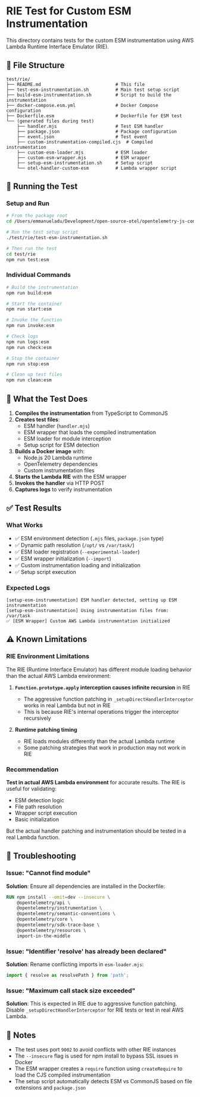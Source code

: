 # RIE Test for Custom ESM Instrumentation

This directory contains tests for the custom ESM instrumentation using AWS Lambda Runtime Interface Emulator (RIE).

## 📁 File Structure

```
test/rie/
├── README.md                            # This file
├── test-esm-instrumentation.sh          # Main test setup script
├── build-esm-instrumentation.sh         # Script to build the instrumentation
├── docker-compose.esm.yml               # Docker Compose configuration
├── Dockerfile.esm                       # Dockerfile for ESM test
└── (generated files during test)
    ├── handler.mjs                      # Test ESM handler
    ├── package.json                     # Package configuration
    ├── event.json                       # Test event
    ├── custom-instrumentation-compiled.cjs  # Compiled instrumentation
    ├── custom-esm-loader.mjs            # ESM loader
    ├── custom-esm-wrapper.mjs           # ESM wrapper
    ├── setup-esm-instrumentation.sh     # Setup script
    └── otel-handler-custom-esm          # Lambda wrapper script
```

## 🚀 Running the Test

### Setup and Run

```bash
# From the package root
cd /Users/emmanueladu/Development/open-source-otel/opentelemetry-js-contrib/packages/custom-esm-instrumentation-aws-lambda

# Run the test setup script
./test/rie/test-esm-instrumentation.sh

# Then run the test
cd test/rie
npm run test:esm
```

### Individual Commands

```bash
# Build the instrumentation
npm run build:esm

# Start the container
npm run start:esm

# Invoke the function
npm run invoke:esm

# Check logs
npm run logs:esm
npm run check:esm

# Stop the container
npm run stop:esm

# Clean up test files
npm run clean:esm
```

## 🎯 What the Test Does

1. **Compiles the instrumentation** from TypeScript to CommonJS
2. **Creates test files**:
   - ESM handler (`handler.mjs`)
   - ESM wrapper that loads the compiled instrumentation
   - ESM loader for module interception
   - Setup script for ESM detection
3. **Builds a Docker image** with:
   - Node.js 20 Lambda runtime
   - OpenTelemetry dependencies
   - Custom instrumentation files
4. **Starts the Lambda RIE** with the ESM wrapper
5. **Invokes the handler** via HTTP POST
6. **Captures logs** to verify instrumentation

## ✅ Test Results

### What Works

- ✅ ESM environment detection (`.mjs` files, `package.json` type)
- ✅ Dynamic path resolution (`/opt/` vs `/var/task/`)
- ✅ ESM loader registration (`--experimental-loader`)
- ✅ ESM wrapper initialization (`--import`)
- ✅ Custom instrumentation loading and initialization
- ✅ Setup script execution

### Expected Logs

```
[setup-esm-instrumentation] ESM handler detected, setting up ESM instrumentation
[setup-esm-instrumentation] Using instrumentation files from: /var/task
✅ [ESM Wrapper] Custom AWS Lambda instrumentation initialized
```

## ⚠️ Known Limitations

### RIE Environment Limitations

The RIE (Runtime Interface Emulator) has different module loading behavior than the actual AWS Lambda environment:

1. **`Function.prototype.apply` interception causes infinite recursion** in RIE

   - The aggressive function patching in `_setupDirectHandlerInterceptor` works in real Lambda but not in RIE
   - This is because RIE's internal operations trigger the interceptor recursively

2. **Runtime patching timing**
   - RIE loads modules differently than the actual Lambda runtime
   - Some patching strategies that work in production may not work in RIE

### Recommendation

**Test in actual AWS Lambda environment** for accurate results. The RIE is useful for validating:

- ESM detection logic
- File path resolution
- Wrapper script execution
- Basic initialization

But the actual handler patching and instrumentation should be tested in a real Lambda function.

## 🔧 Troubleshooting

### Issue: "Cannot find module"

**Solution**: Ensure all dependencies are installed in the Dockerfile:

```dockerfile
RUN npm install --omit=dev --insecure \
    @opentelemetry/api \
    @opentelemetry/instrumentation \
    @opentelemetry/semantic-conventions \
    @opentelemetry/core \
    @opentelemetry/sdk-trace-base \
    @opentelemetry/resources \
    import-in-the-middle
```

### Issue: "Identifier 'resolve' has already been declared"

**Solution**: Rename conflicting imports in `esm-loader.mjs`:

```javascript
import { resolve as resolvePath } from 'path';
```

### Issue: "Maximum call stack size exceeded"

**Solution**: This is expected in RIE due to aggressive function patching. Disable `_setupDirectHandlerInterceptor` for RIE tests or test in real AWS Lambda.

## 📝 Notes

- The test uses port `9002` to avoid conflicts with other RIE instances
- The `--insecure` flag is used for npm install to bypass SSL issues in Docker
- The ESM wrapper creates a `require` function using `createRequire` to load the CJS compiled instrumentation
- The setup script automatically detects ESM vs CommonJS based on file extensions and `package.json`
